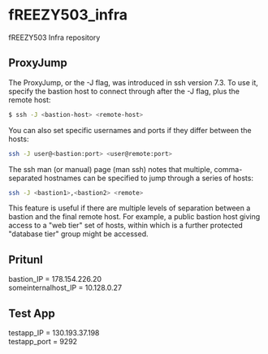 # fREEZY503_infra
fREEZY503 Infra repository

## ProxyJump
The ProxyJump, or the -J flag, was introduced in ssh version 7.3. To use it, specify the bastion host to connect through after the -J flag, plus the remote host:
~~~ bash
$ ssh -J <bastion-host> <remote-host>
~~~
You can also set specific usernames and ports if they differ between the hosts:
~~~ bash
ssh -J user@<bastion:port> <user@remote:port>
~~~
The ssh man (or manual) page (man ssh) notes that multiple, comma-separated hostnames can be specified to jump through a series of hosts:
~~~ bash
ssh -J <bastion1>,<bastion2> <remote>
~~~
This feature is useful if there are multiple levels of separation between a bastion and the final remote host. For example, a public bastion host giving access to a "web tier" set of hosts, within which is a further protected "database tier" group might be accessed.

## Pritunl

bastion_IP = 178.154.226.20 <br>
someinternalhost_IP = 10.128.0.27

## Test App

testapp_IP = 130.193.37.198 <br>
testapp_port = 9292
